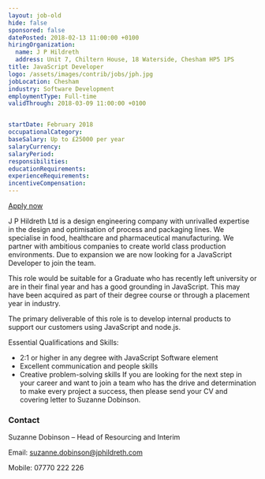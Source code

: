```yaml
---
layout: job-old
hide: false
sponsored: false
datePosted: 2018-02-13 11:00:00 +0100
hiringOrganization:
  name: J P Hildreth
  address: Unit 7, Chiltern House, 18 Waterside, Chesham HP5 1PS
title: JavaScript Developer
logo: /assets/images/contrib/jobs/jph.jpg
jobLocation: Chesham
industry: Software Development
employmentType: Full-time
validThrough: 2018-03-09 11:00:00 +0100


startDate: February 2018
occupationalCategory:
baseSalary: Up to £25000 per year
salaryCurrency:
salaryPeriod:
responsibilities:
educationRequirements:
experienceRequirements:
incentiveCompensation:
---
```


<a class="btn btn--dark" href="mailto:suzanne.dobinson@jphildreth.com">
    Apply now
</a>

J P Hildreth Ltd is a design engineering company with unrivalled expertise in the design and optimisation of process and packaging lines. We specialise in food, healthcare and pharmaceutical manufacturing. We partner with ambitious companies to create world class production environments. Due to expansion we are now looking for a JavaScript Developer to join the team.

This role would be suitable for a Graduate who has recently left university or are in their final year and has a good grounding in JavaScript. This may have been acquired as part of their degree course or through a placement year in industry.

The primary deliverable of this role is to develop internal products to support our customers using JavaScript and node.js.

Essential Qualifications and Skills:
- 2:1 or higher in any degree with JavaScript Software element
- Excellent communication and people skills
- Creative problem-solving skills
If you are looking for the next step in your career and want to join a team who has the drive and determination to make every project a success, then please send your CV and covering letter to Suzanne Dobinson.

### Contact

Suzanne Dobinson – Head of Resourcing and Interim


Email: suzanne.dobinson@jphildreth.com


Mobile: 07770 222 226

